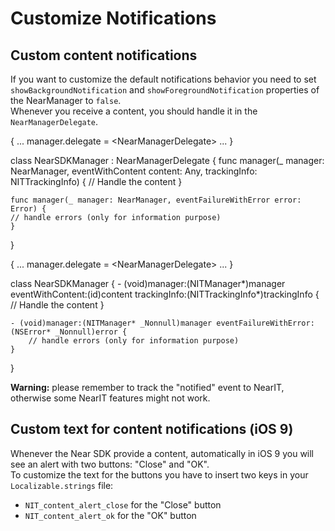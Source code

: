 # Customize Notifications

## Custom content notifications

If you want to customize the default notifications behavior you need to set  `showBackgroundNotification` and  `showForegroundNotification` properties of the NearManager to  `false`.<br/>
Whenever you receive a content, you should handle it in the  `NearManagerDelegate`.

<div class="code-swift">
{
    ...
    manager.delegate = &lt;NearManagerDelegate&gt;
    ...
}

class NearSDKManager : NearManagerDelegate {
    func manager(_ manager: NearManager, eventWithContent content: Any, trackingInfo: NITTrackingInfo) {
    // Handle the content
    }

    func manager(_ manager: NearManager, eventFailureWithError error: Error) {
    // handle errors (only for information purpose)
    }
}
</div>
<div class="code-objc">
{
    ...
    manager.delegate = &lt;NearManagerDelegate&gt;
    ...
}

class NearSDKManager<NITManagerDelegate> {
    - (void)manager:(NITManager*)manager eventWithContent:(id)content trackingInfo:(NITTrackingInfo*)trackingInfo {
        // Handle the content
    }

    - (void)manager:(NITManager* _Nonnull)manager eventFailureWithError:(NSError* _Nonnull)error {
        // handle errors (only for information purpose)
    }
}
</div>

**Warning:** please remember to track the "notified" event to NearIT, otherwise some NearIT features might not work.

## Custom text for content notifications (iOS 9)

Whenever the Near SDK provide a content, automatically in iOS 9 you will see an alert with two buttons: "Close" and "OK".<br/>
To customize the text for the buttons you have to insert two keys in your `Localizable.strings` file:

* `NIT_content_alert_close` for the "Close" button
* `NIT_content_alert_ok` for the "OK" button


